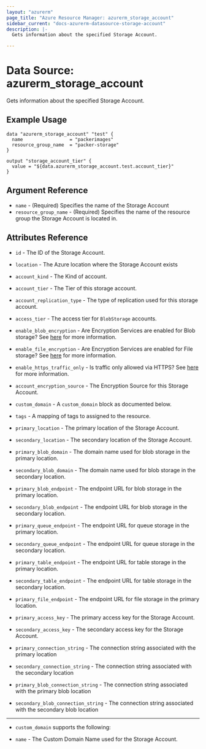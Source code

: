 ```yaml
---
layout: "azurerm"
page_title: "Azure Resource Manager: azurerm_storage_account"
sidebar_current: "docs-azurerm-datasource-storage-account"
description: |-
  Gets information about the specified Storage Account.

---
```


# Data Source: azurerm_storage_account

Gets information about the specified Storage Account.

## Example Usage

```hcl
data "azurerm_storage_account" "test" {
  name                 = "packerimages"
  resource_group_name  = "packer-storage"
}

output "storage_account_tier" {
  value = "${data.azurerm_storage_account.test.account_tier}"
}
```

## Argument Reference

* `name` - (Required) Specifies the name of the Storage Account
* `resource_group_name` - (Required) Specifies the name of the resource group the Storage Account is located in.

## Attributes Reference

* `id` - The ID of the Storage Account.

* `location` - The Azure location where the Storage Account exists

* `account_kind` - The Kind of account.

* `account_tier` - The Tier of this storage account.

* `account_replication_type` - The type of replication used for this storage account.

* `access_tier` - The access tier for `BlobStorage` accounts.

* `enable_blob_encryption` - Are Encryption Services are enabled for Blob storage? See [here](https://azure.microsoft.com/en-us/documentation/articles/storage-service-encryption/)
    for more information.

* `enable_file_encryption` - Are Encryption Services are enabled for File storage? See [here](https://azure.microsoft.com/en-us/documentation/articles/storage-service-encryption/)
    for more information.

* `enable_https_traffic_only` - Is traffic only allowed via HTTPS? See [here](https://docs.microsoft.com/en-us/azure/storage/storage-require-secure-transfer/)
    for more information.

* `account_encryption_source` - The Encryption Source for this Storage Account.

* `custom_domain` - A `custom_domain` block as documented below.

* `tags` - A mapping of tags to assigned to the resource.

* `primary_location` - The primary location of the Storage Account.

* `secondary_location` - The secondary location of the Storage Account.

* `primary_blob_domain` - The domain name used for blob storage in the primary location.

* `secondary_blob_domain` - The domain name used for blob storage in the secondary location.

* `primary_blob_endpoint` - The endpoint URL for blob storage in the primary location.

* `secondary_blob_endpoint` - The endpoint URL for blob storage in the secondary location.

* `primary_queue_endpoint` - The endpoint URL for queue storage in the primary location.

* `secondary_queue_endpoint` - The endpoint URL for queue storage in the secondary location.

* `primary_table_endpoint` - The endpoint URL for table storage in the primary location.

* `secondary_table_endpoint` - The endpoint URL for table storage in the secondary location.

* `primary_file_endpoint` - The endpoint URL for file storage in the primary location.

* `primary_access_key` - The primary access key for the Storage Account.

* `secondary_access_key` - The secondary access key for the Storage Account.

* `primary_connection_string` - The connection string associated with the primary location

* `secondary_connection_string` - The connection string associated with the secondary location

* `primary_blob_connection_string` - The connection string associated with the primary blob location

* `secondary_blob_connection_string` - The connection string associated with the secondary blob location

---

* `custom_domain` supports the following:

* `name` - The Custom Domain Name used for the Storage Account.
